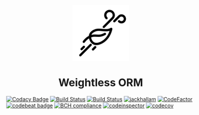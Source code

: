 <p align="center">
<img width="150" height="150" src="weightlessicon.png" title="windy by K available at https://thenounproject.com/k4dezign/collection/weather/?i=455834. CC 3.0 BY licensed (http://creativecommons.org/licenses/by/3.0/)">
</p>

<h1 align="center">Weightless ORM</h1>

[![Codacy Badge](https://api.codacy.com/project/badge/Grade/87dafa74154349a0af3878b3435b0f98)](https://app.codacy.com/gh/jackhallam/weightless-orm?utm_source=github.com&utm_medium=referral&utm_content=jackhallam/weightless-orm&utm_campaign=Badge_Grade)
[![Build Status](https://travis-ci.org/jackhallam/weightless-orm.svg?branch=master)](https://travis-ci.org/jackhallam/weightless-orm)
[![Build Status](https://semaphoreci.com/api/v1/jackhallam/weightless-orm/branches/master/shields_badge.svg)](https://semaphoreci.com/jackhallam/weightless-orm)
[![jackhallam](https://circleci.com/gh/jackhallam/weightless-orm.svg?style=shield)](https://circleci.com/gh/jackhallam/weightless-orm)
[![CodeFactor](https://www.codefactor.io/repository/github/jackhallam/weightless-orm/badge)](https://www.codefactor.io/repository/github/jackhallam/weightless-orm)
[![codebeat badge](https://codebeat.co/badges/81e6af5a-88e4-4d6d-8304-d3d21256b59e)](https://codebeat.co/projects/github-com-jackhallam-weightless-orm-master)
[![BCH compliance](https://bettercodehub.com/edge/badge/jackhallam/weightless-orm?branch=master)](https://bettercodehub.com/)
[![codeinspector](https://www.code-inspector.com/project/17060/score/svg)](https://frontend.code-inspector.com/project/17060/dashboard)
[![codecov](https://codecov.io/gh/jackhallam/weightless-orm/branch/master/graph/badge.svg?token=LP3NP6IVS6)](https://codecov.io/gh/jackhallam/weightless-orm)
